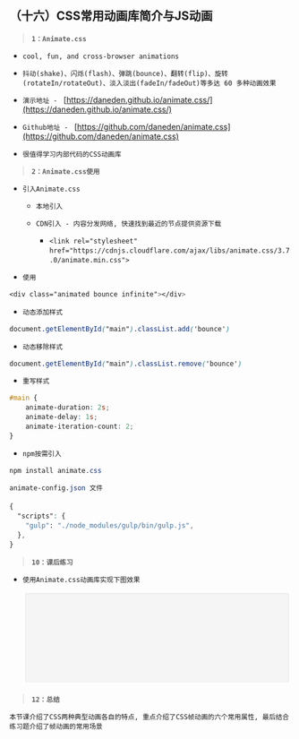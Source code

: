 ##  （十六）CSS常用动画库简介与JS动画

> **`1：Animate.css`**
  - `cool, fun, and cross-browser animations`

  - `抖动(shake)、闪烁(flash)、弹跳(bounce)、翻转(flip)、旋转(rotateIn/rotateOut)、淡入淡出(fadeIn/fadeOut)等多达 60 多种动画效果`

  - `演示地址 - ` [https://daneden.github.io/animate.css/](https://daneden.github.io/animate.css/)

  - `Github地址 - ` [https://github.com/daneden/animate.css](https://github.com/daneden/animate.css)

  - `很值得学习内部代码的CSS动画库`

> **`2：Animate.css使用`**
- `引入Animate.css`
  - `本地引入`

  - `CDN引入 - 内容分发网络, 快速找到最近的节点提供资源下载`
    - `<link rel="stylesheet" href="https://cdnjs.cloudflare.com/ajax/libs/animate.css/3.7.0/animate.min.css">`

- `使用`
```css
<div class="animated bounce infinite"></div>
```

- `动态添加样式`
```css
document.getElementById("main").classList.add('bounce')
```

- `动态移除样式`
```css
document.getElementById("main").classList.remove('bounce')
```

- `重写样式`
```css
#main {
    animate-duration: 2s;
    animate-delay: 1s;
    animate-iteration-count: 2;
}
```

- `npm按需引入`
```css
npm install animate.css
```
```css
animate-config.json 文件

{
  "scripts": {
    "gulp": "./node_modules/gulp/bin/gulp.js",
  },
}
```

> **`10：课后练习`**

- `使用Animate.css动画库实现下图效果`

  ![image](./1.gif)

> **`12：总结`**

```
本节课介绍了CSS两种典型动画各自的特点, 重点介绍了CSS帧动画的六个常用属性, 最后结合练习题介绍了帧动画的常用场景
```